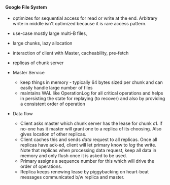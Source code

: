 #### Google File System
- optimizes for sequential access for read or write at the end. Arbitrary write in middle isn't optimized because it is rare access pattern.
- use-case mostly large multi-B files, 
- large chunks, lazy allocation 
- interaction of client with Master, cacheability, pre-fetch
- replicas of chunk server
- Master Service 
    - keep things in memory - typically 64 bytes sized per chunk and can easily handle large number of files
    - maintains WAL like OperationLog for all critical operations and helps in persisting the state for replaying (to recover) and also by providing a consistent order of operation

- Data flow
    - Client asks master which chunk server has the lease for chunk c1. if no-one has it master will grant one to a replica of its choosing. Also gives location of other replicas.
    - Client caches this and sends *data* request to all replicas. Once all replicas have ack-ed, client will let primary know to *log* the write. Note that replicas when processing data request, keep all data in memory and only flush once it is asked to be used.
    - Primary assigns a sequence number for this which will drive the order of operations. 
    - Replica keeps renewing lease by piggybacking on heart-beat messages communicated b/w replica and master.